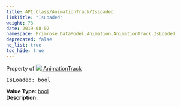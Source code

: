 ```yaml
---
title: API:Class/AnimationTrack/IsLoaded
linkTitle: "IsLoaded"
weight: 73
date: 2019-08-02
namespace: Primrose.DataModel.Animation.AnimationTrack.IsLoaded
deprecated: false
no_list: true
toc_hide: true
---
```

Property of <a href="/docs/api-reference/Class/AnimationTrack"><img src="/icons/silk/film.png"/>&nbsp;AnimationTrack</a>
<pre class="method-declaration">
IsLoaded: <a class="type" href="/docs/api-reference/System/Primitives#boolean">bool</a></pre>
<b>Value Type: </b>
<a class="type" href="/docs/api-reference/System/Primitives#boolean">bool</a>
<br/>
<b>Description: </b>